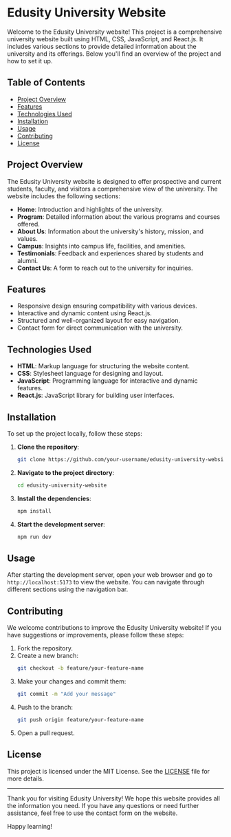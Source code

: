 # Edusity University Website
Welcome to the Edusity University website! This project is a comprehensive university website built using HTML, CSS, JavaScript, and React.js. It includes various sections to provide detailed information about the university and its offerings. Below you'll find an overview of the project and how to set it up.

## Table of Contents
- [Project Overview](#project-overview)
- [Features](#features)
- [Technologies Used](#technologies-used)
- [Installation](#installation)
- [Usage](#usage)
- [Contributing](#contributing)
- [License](#license)

## Project Overview

The Edusity University website is designed to offer prospective and current students, faculty, and visitors a comprehensive view of the university. The website includes the following sections:

- **Home**: Introduction and highlights of the university.
- **Program**: Detailed information about the various programs and courses offered.
- **About Us**: Information about the university's history, mission, and values.
- **Campus**: Insights into campus life, facilities, and amenities.
- **Testimonials**: Feedback and experiences shared by students and alumni.
- **Contact Us**: A form to reach out to the university for inquiries.

## Features

- Responsive design ensuring compatibility with various devices.
- Interactive and dynamic content using React.js.
- Structured and well-organized layout for easy navigation.
- Contact form for direct communication with the university.

## Technologies Used

- **HTML**: Markup language for structuring the website content.
- **CSS**: Stylesheet language for designing and layout.
- **JavaScript**: Programming language for interactive and dynamic features.
- **React.js**: JavaScript library for building user interfaces.

## Installation

To set up the project locally, follow these steps:

1. **Clone the repository**:
    ```bash
    git clone https://github.com/your-username/edusity-university-website.git
    ```
2. **Navigate to the project directory**:
    ```bash
    cd edusity-university-website
    ```
3. **Install the dependencies**:
    ```bash
    npm install
    ```
4. **Start the development server**:
    ```bash
    npm run dev
    ```

## Usage

After starting the development server, open your web browser and go to `http://localhost:5173` to view the website. You can navigate through different sections using the navigation bar.

## Contributing

We welcome contributions to improve the Edusity University website! If you have suggestions or improvements, please follow these steps:

1. Fork the repository.
2. Create a new branch:
    ```bash
    git checkout -b feature/your-feature-name
    ```
3. Make your changes and commit them:
    ```bash
    git commit -m "Add your message"
    ```
4. Push to the branch:
    ```bash
    git push origin feature/your-feature-name
    ```
5. Open a pull request.

## License

This project is licensed under the MIT License. See the [LICENSE](LICENSE) file for more details.

---

Thank you for visiting Edusity University! We hope this website provides all the information you need. If you have any questions or need further assistance, feel free to use the contact form on the website.

Happy learning!
